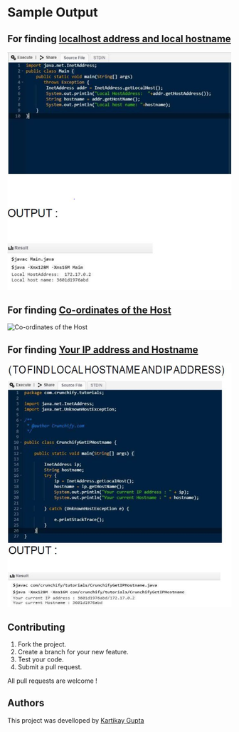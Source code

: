 # Sample Output

## For finding [localhost address and local hostname](https://github.com/Kartikay77/Resume/blob/main/TACKLE%20PROBLEMS%20OF%20CYBER%20SECURITY%20IN%20SOCIAL%20NETWORKS/Main.java)

![Demo Doccou alpha](https://github.com/Kartikay77/Resume/blob/main/TACKLE%20PROBLEMS%20OF%20CYBER%20SECURITY%20IN%20SOCIAL%20NETWORKS/media/localhostaddress%2Clocalhostname.JPG?raw=true)

## For finding [Co-ordinates of the Host](https://github.com/Kartikay77/Resume/blob/main/TACKLE%20PROBLEMS%20OF%20CYBER%20SECURITY%20IN%20SOCIAL%20NETWORKS/sin.html)

![Co-ordinates of the Host](https://github.com/Kartikay77/Resume/blob/main/TACKLE%20PROBLEMS%20OF%20CYBER%20SECURITY%20IN%20SOCIAL%20NETWORKS/media/longitude%2Clatitude%20of%20the%20intruder.JPG.JPG?raw=true)

## For finding [Your IP address and Hostname](https://github.com/Kartikay77/Resume/blob/main/TACKLE%20PROBLEMS%20OF%20CYBER%20SECURITY%20IN%20SOCIAL%20NETWORKS/NewClass1.java)

![Your IP address and Hostname](https://github.com/Kartikay77/Resume/blob/main/TACKLE%20PROBLEMS%20OF%20CYBER%20SECURITY%20IN%20SOCIAL%20NETWORKS/media/yourip%2Cyourhostname.JPG?raw=true)

## Contributing
1. Fork the project.
2. Create a branch for your new feature.
3. Test your code.
5. Submit a pull request.

All pull requests are welcome !

## Authors
This project was develloped by [Kartikay Gupta](https://github.com/Kartikay77)
